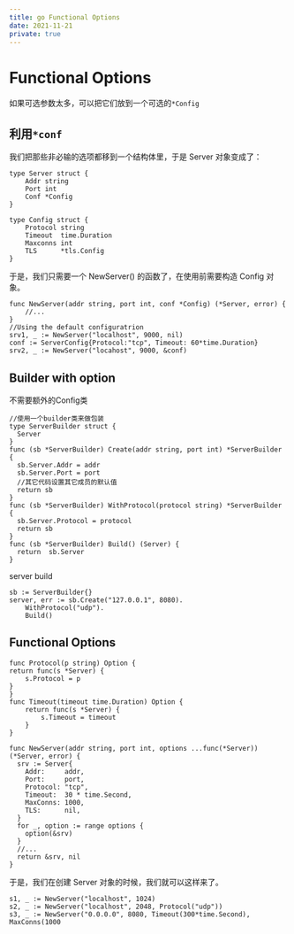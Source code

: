 ```yaml
---
title: go Functional Options
date: 2021-11-21
private: true
---
```

# Functional Options
如果可选参数太多，可以把它们放到一个可选的`*Config`

## 利用`*conf`
我们把那些非必输的选项都移到一个结构体里，于是 Server 对象变成了：

    type Server struct {
        Addr string
        Port int
        Conf *Config
    }

    type Config struct {
        Protocol string
        Timeout  time.Duration
        Maxconns int
        TLS      *tls.Config
    }

于是，我们只需要一个 NewServer() 的函数了，在使用前需要构造 Config 对象。

    func NewServer(addr string, port int, conf *Config) (*Server, error) {
        //...
    }
    //Using the default configuratrion
    srv1, _ := NewServer("localhost", 9000, nil) 
    conf := ServerConfig{Protocol:"tcp", Timeout: 60*time.Duration}
    srv2, _ := NewServer("locahost", 9000, &conf)

## Builder with option
不需要额外的Config类

    //使用一个builder类来做包装
    type ServerBuilder struct {
      Server
    }
    func (sb *ServerBuilder) Create(addr string, port int) *ServerBuilder {
      sb.Server.Addr = addr
      sb.Server.Port = port
      //其它代码设置其它成员的默认值
      return sb
    }
    func (sb *ServerBuilder) WithProtocol(protocol string) *ServerBuilder {
      sb.Server.Protocol = protocol 
      return sb
    }
    func (sb *ServerBuilder) Build() (Server) {
      return  sb.Server
    }

server build

    sb := ServerBuilder{}
    server, err := sb.Create("127.0.0.1", 8080).
        WithProtocol("udp").
        Build()

## Functional Options

    func Protocol(p string) Option {
    return func(s *Server) {
        s.Protocol = p
    }
    }
    func Timeout(timeout time.Duration) Option {
        return func(s *Server) {
            s.Timeout = timeout
        }
    }

    func NewServer(addr string, port int, options ...func(*Server)) (*Server, error) {
      srv := Server{
        Addr:     addr,
        Port:     port,
        Protocol: "tcp",
        Timeout:  30 * time.Second,
        MaxConns: 1000,
        TLS:      nil,
      }
      for _, option := range options {
        option(&srv)
      }
      //...
      return &srv, nil
    }

于是，我们在创建 Server 对象的时候，我们就可以这样来了。

    s1, _ := NewServer("localhost", 1024)
    s2, _ := NewServer("localhost", 2048, Protocol("udp"))
    s3, _ := NewServer("0.0.0.0", 8080, Timeout(300*time.Second), MaxConns(1000